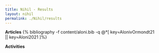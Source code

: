 ```yaml
---
title: Nihil - Results
layout: nihil
permalink: ./Nihil/results
---
```




**Articles**
{% bibliography -f content/aloni.bib -q @*[
  key=AlonivOrmondt21 ||
  key=Aloni2021 
]%}

**Activities**
